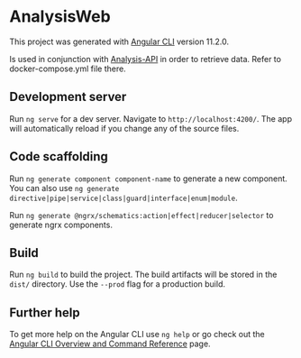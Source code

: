 # AnalysisWeb

This project was generated with [Angular CLI](https://github.com/angular/angular-cli) version 11.2.0.

Is used in conjunction with [Analysis-API](https://github.com/vectorman1/analysis-api) in order to retrieve data. Refer to docker-compose.yml file there.


## Development server

Run `ng serve` for a dev server. Navigate to `http://localhost:4200/`. The app will automatically reload if you change any of the source files.

## Code scaffolding

Run `ng generate component component-name` to generate a new component. You can also use `ng generate directive|pipe|service|class|guard|interface|enum|module`.

Run `ng generate @ngrx/schematics:action|effect|reducer|selector` to generate ngrx components.

## Build

Run `ng build` to build the project. The build artifacts will be stored in the `dist/` directory. Use the `--prod` flag for a production build.

## Further help

To get more help on the Angular CLI use `ng help` or go check out the [Angular CLI Overview and Command Reference](https://angular.io/cli) page.
